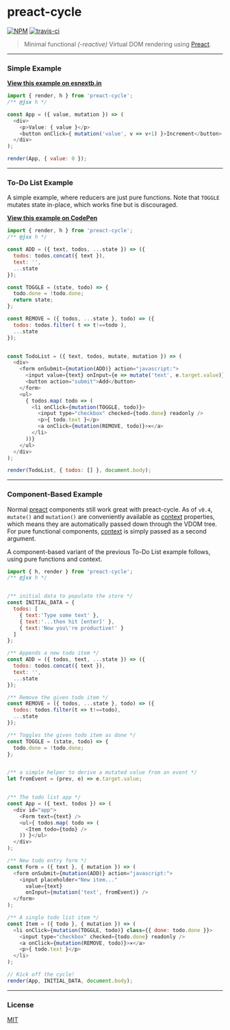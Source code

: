 # preact-cycle

[![NPM](https://img.shields.io/npm/v/preact-cycle.svg)](https://www.npmjs.com/package/preact-cycle)
[![travis-ci](https://travis-ci.org/developit/preact-cycle.svg?branch=master)](https://travis-ci.org/developit/preact-cycle)

> Minimal functional _(-reactive)_ Virtual DOM rendering using [Preact].


---


### Simple Example

[**View this example on esnextb.in**](http://esnextb.in/?gist=d804796c481218488309)

```js
import { render, h } from 'preact-cycle';
/** @jsx h */

const App = ({ value, mutation }) => (
  <div>
    <p>Value: { value }</p>
    <button onClick={ mutation('value', v => v+1) }>Increment</button>
  </div>
);

render(App, { value: 0 });
```


---


### To-Do List Example

A simple example, where reducers are just pure functions.
Note that `TOGGLE` mutates state in-place, which works fine but is discouraged.

[**View this example on CodePen**](https://codepen.io/developit/pen/XYvQjr?editors=0110)

```js
import { render, h } from 'preact-cycle';
/** @jsx h */

const ADD = ({ text, todos, ...state }) => ({
  todos: todos.concat({ text }),
  text: '',
  ...state
});

const TOGGLE = (state, todo) => {
  todo.done = !todo.done;
  return state;
};

const REMOVE = ({ todos, ...state }, todo) => ({
  todos: todos.filter( t => t!==todo ),
  ...state
});


const TodoList = ({ text, todos, mutate, mutation }) => (
  <div>
    <form onSubmit={mutation(ADD)} action="javascript:">
      <input value={text} onInput={e => mutate('text', e.target.value)} />
      <button action="submit">Add</button>
    </form>
    <ul>
      { todos.map( todo => (
        <li onClick={mutation(TOGGLE, todo)}>
          <input type="checkbox" checked={todo.done} readonly />
          <p>{ todo.text }</p>
          <a onClick={mutation(REMOVE, todo)}>✕</a>
        </li>
      ))}
    </ul>
  </div>
);

render(TodoList, { todos: [] }, document.body);
```


---


### Component-Based Example

Normal [preact] components still work great with preact-cycle. As of `v0.4`, `mutate()` and `mutation()` are conveniently available as [context] properties, which means they are automatically passed down through the VDOM tree. For pure functional components, [context] is simply passed as a second argument.

A component-based variant of the previous To-Do List example follows, using pure functions and context.

```js
import { h, render } from 'preact-cycle';
/** @jsx h */


/** initial data to populate the store */
const INITIAL_DATA = {
  todos: [
    { text:'Type some text' },
    { text:'...then hit [enter]' },
    { text:'Now you\'re productive!' }
  ]
};

/** Appends a new todo item */
const ADD = ({ todos, text, ...state }) => ({
  todos: todos.concat({ text }),
  text: '',
  ...state
});

/** Remove the given todo item */
const REMOVE = ({ todos, ...state }, todo) => ({
  todos: todos.filter(t => t!==todo),
  ...state
});

/** Toggles the given todo item as done */
const TOGGLE = (state, todo) => {
  todo.done = !todo.done;
};


/** a simple helper to derive a mutated value from an event */
let fromEvent = (prev, e) => e.target.value;


/** The todo list app */
const App = ({ text, todos }) => (
  <div id="app">
    <Form text={text} />
    <ul>{ todos.map( todo => (
      <Item todo={todo} />
    )) }</ul>
  </div>
);

/** New todo entry form */
const Form = ({ text }, { mutation }) => (
  <form onSubmit={mutation(ADD)} action="javascript:">
    <input placeholder="New item..."
      value={text}
      onInput={mutation('text', fromEvent)} />
  </form>
);

/** A single todo list item */
const Item = ({ todo }, { mutation }) => (
  <li onClick={mutation(TOGGLE, todo)} class={{ done: todo.done }}>
    <input type="checkbox" checked={todo.done} readonly />
    <a onClick={mutation(REMOVE, todo)}>✕</a>
    <p>{ todo.text }</p>
  </li>
);

// Kick off the cycle!
render(App, INITIAL_DATA, document.body);
```


---


### License

[MIT]


[Preact]: https://github.com/developit/preact
[context]: https://facebook.github.io/react/docs/context.html
[MIT]: http://choosealicense.com/licenses/mit/
